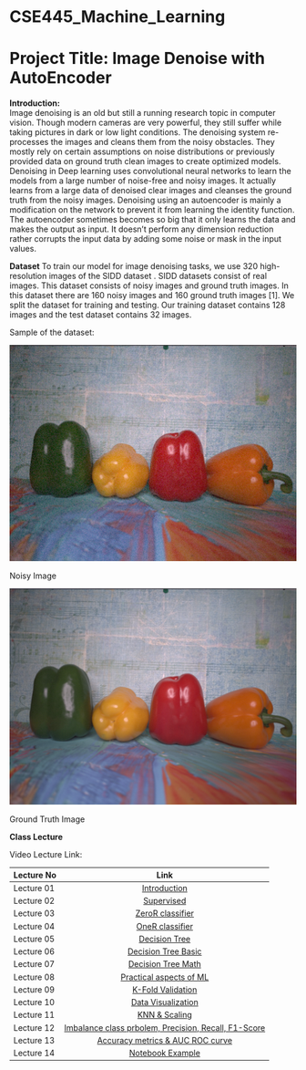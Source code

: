 # CSE445_Machine_Learning

# Project Title: Image Denoise with AutoEncoder

**Introduction:**<br>
Image denoising is an old but still a running research topic in computer vision. Though modern cameras are very powerful, they still suffer while taking pictures in dark or low light conditions. The denoising system re-processes the images and cleans them from the noisy obstacles. They mostly rely on certain assumptions on noise distributions or previously provided data on ground truth clean images to create optimized models. Denoising in Deep learning uses convolutional neural networks to learn the models from a large number of noise-free and noisy images. It actually learns from a large data of denoised clear images and cleanses the ground truth from the noisy images. Denoising using an autoencoder is mainly a modification on the network to prevent it from learning the identity function. The autoencoder sometimes becomes so big that it only learns the data and makes the output as input. It doesn’t perform any dimension reduction rather corrupts the input data by adding some noise or mask in the input values.

**Dataset**
To  train  our  model  for  image  denoising tasks,  we use 320 high-resolution images of the SIDD dataset . SIDD datasets consist of real images. This dataset consists of noisy images and ground truth images. In this dataset there are 160 noisy images and 160 ground truth images [1]. We split the dataset for training and testing. Our training dataset contains 128 images and the test dataset contains 32 images. 

Sample of the dataset:

<img src = "https://github.com/Shakib-IO/CSE445_Machine_Learning/blob/main/images/noisy_image.png"> 

Noisy Image

<img src = "https://github.com/Shakib-IO/CSE445_Machine_Learning/blob/main/images/GT_images.png"> 

Ground Truth Image

**Class Lecture**

Video Lecture Link:

| Lecture No        | Link     | 
| ------------- |:-------------:| 
| Lecture 01 | [Introduction](https://drive.google.com/file/d/1RQYDUTRqfnSorJB1tkNUGbg_y6ZiY1Dn/view?usp=sharing)
| Lecture 02 | [Supervised](https://drive.google.com/file/d/1Y67CkvH-Qs_W9Mt39m5tcgQDBlCZCbd8/view?usp=sharing)|   
| Lecture 03 | [ZeroR classifier](https://drive.google.com/file/d/17YJ9KX9210_gZTDvlD8M9tB65tWCV29z/view?usp=sharing)|
| Lecture 04 | [OneR classifier](https://drive.google.com/file/d/1qy7S4wbVfWFVHg_FjQLGinPDRKH-bhNe/view?usp=sharing)|
| Lecture 05 | [Decision Tree](https://drive.google.com/file/d/15BUqkuiyZHUcalAL7bNEEe2B-4x4U-Q_/view?usp=sharing)|
| Lecture 06 | [Decision Tree Basic](https://drive.google.com/file/d/1HGKO-VlpgLs3Yc57rrSLAMj5Bo939OyV/view?usp=sharing)|
| Lecture 07 | [Decision Tree Math](https://drive.google.com/file/d/1ck4NWiTk-m-Hqeykp12BqHStsmAZJXCd/view?usp=sharing)|
| Lecture 08 | [Practical aspects of ML](https://drive.google.com/file/d/11gDuct8jt8O6wVeU0_PBj9A9kai71rKg/view?usp=sharing)|
| Lecture 09 | [K-Fold Validation](https://drive.google.com/file/d/1m3yAiZCa3TuVYGjCTd18yKoaM_udIkuq/view?usp=sharing)|
| Lecture 10 | [Data Visualization](https://drive.google.com/file/d/1uP99mvxoxo1kw1mbKVngXnyU5irg__WB/view?usp=sharing)|
| Lecture 11 | [KNN & Scaling](https://drive.google.com/file/d/1EPz2H2y5ZSHmEAPU34CY_PEuoPxR8Jlw/view?usp=sharing)|
| Lecture 12 | [Imbalance class prbolem, Precision, Recall, F1-Score](https://drive.google.com/file/d/1XHRGxMRz6v2_tsrRTBBwDHw8MfH6gTxg/view?usp=sharing)|
| Lecture 13 | [Accuracy metrics & AUC ROC curve](https://drive.google.com/file/d/17Ycffc7TWVbsQTxKSHF1whvihNxOlj_c/view?usp=sharing)|
| Lecture 14 | [Notebook Example](https://drive.google.com/file/d/19rtGIAMWuHaqIhTOPEzbMmwDqh-MduW4/view?usp=sharing)|

